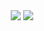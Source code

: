 <div align="center">
    <img src="https://github-readme-stats.vercel.app/api/?username=Vapourium&theme=transparent" />
    <img src="https://gpvc.arturio.dev/Vapourium">
</div>
